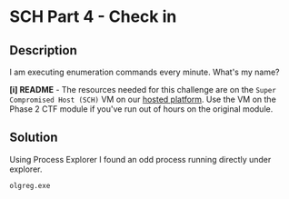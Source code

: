 # SCH Part 4 - Check in

## Description

I am executing enumeration commands every minute. What's my name?

**[i] README** - The resources needed for this challenge are on the `Super Compromised Host (SCH)` VM on our [hosted platform](https://training.leveleffect.com/courses/2a4dccb7-3d5b-4312-816e-ef3728d25b67). Use the VM on the Phase 2 CTF module if you've run out of hours on the original module.

## Solution

Using Process Explorer I found an odd process running directly under explorer.

```
olgreg.exe
```
